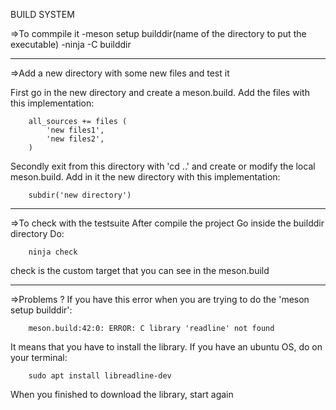BUILD SYSTEM

=>To commpile it
    -meson setup builddir(name of the directory to put the executable)
    -ninja -C builddir

--------------------------------------

=>Add a new directory with some new files and test it

First go in the new directory and create a meson.build. Add the files with this implementation:

        all_sources += files (
            'new files1',
            'new files2',
        )

Secondly exit from this directory with 'cd ..' and create or modify the local meson.build. Add in it the new directory with this implementation:

        subdir('new directory')

--------------------------------------

=>To check with the testsuite
After compile the project 
Go inside the builddir directory
Do:

        ninja check

check is the custom target that you can see in the meson.build

--------------------------------------

=>Problems ?
If you have this error when you are trying to do the 'meson setup builddir':

        meson.build:42:0: ERROR: C library 'readline' not found

It means that you have to install the library.
If you have an ubuntu OS, do on your terminal:

        sudo apt install libreadline-dev

When you finished to download the library, start again
